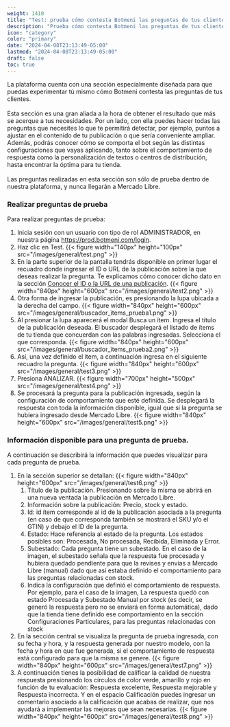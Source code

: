 ```yaml
---
weight: 1410
title: "Test: prueba cómo contesta Botmeni las preguntas de tus clientes"
description: "Prueba cómo contesta Botmeni las preguntas de tus clientes"
icon: "category"
color: "primary"
date: "2024-04-08T23:13:49-05:00"
lastmod: "2024-04-08T23:13:49-05:00"
draft: false
toc: true
---
```


La plataforma cuenta con una sección especialmente diseñada para que puedas experimentar tú mismo cómo Botmeni contesta las preguntas de tus clientes. <br></br>
Esta sección es una gran aliada a la hora de obtener el resultado que más se acerque a tus necesidades. Por un lado, con ella puedes hacer todas las preguntas que necesites lo que te permitirá detectar, por ejemplo, puntos a ajustar en el contenido de tu publicación o que sería conveniente ampliar. Además, podrás conocer cómo se comporta el bot según las distintas configuraciones que vayas aplicando, tanto sobre el comportamiento de respuesta como la personalización de textos o centros de distribución, hasta encontrar la óptima para tu tienda.<br></br>
Las preguntas realizadas en esta sección son sólo de prueba dentro de nuestra plataforma, y nunca llegarán a Mercado Libre.

### Realizar preguntas de prueba

Para realizar preguntas de prueba:
1. Inicia sesión con un usuario con tipo de rol ADMINISTRADOR, en nuestra página <https://prod.botmeni.com/login>.
2. Haz clic en Test.
{{< figure width="140px" height="100px" src="/images/general/test.png" >}}
3. En la parte superior de la pantalla tendrás disponible en primer lugar el recuadro donde ingresar el ID o URL de la publicación sobre la que deseas realizar la pregunta. Te explicamos cómo conocer dicho dato en la sección [Conocer el ID o la URL de una publicación](../Prueba_botmeni/ID_URL_del_producto.md).
{{< figure width="840px" height="600px" src="/images/general/test2.png" >}}
4. Otra forma de ingresar la publicación, es presionando la lupa ubicada a la derecha del campo.
{{< figure width="840px" height="600px" src="/images/general/buscador_ìtems_prueba1.png" >}}
5. Al presionar la lupa aparecerá el modal Busca un ítem. Ingresa el título de la publicación deseada. El buscador desplegará el listado de ítems de tu tienda que concuerdan con las palabras ingresadas. Selecciona el que corresponda.
{{< figure width="840px" height="600px" src="/images/general/buscador_ìtems_prueba2.png" >}}
6. Así, una vez definido el ítem, a continuación ingresa en el siguiente recuadro la pregunta.
{{< figure width="840px" height="600px" src="/images/general/test3.png" >}}
5. Presiona ANALIZAR.
{{< figure width="700px" height="500px" src="/images/general/test4.png" >}}
6. Se procesará la pregunta para la publicación ingresada, según la configuración de comportamiento que esté definida. Se desplegará la respuesta con toda la información disponible, igual que si la pregunta se hubiera ingresado desde Mercado Libre.
{{< figure width="840px" height="600px" src="/images/general/test5.png" >}}

### Información disponible para una pregunta de prueba.
A continuación se describirá la información que puedes visualizar para cada pregunta de prueba.
1. En la sección superior se detallan:
{{< figure width="840px" height="600px" src="/images/general/test6.png" >}}
    1. Título de la publicación. Presionando sobre la misma se abrirá en una nueva ventada la publicación en Mercado Libre.
    2. Información sobre la publicación: Precio, stock y estado. 
    3. Id: id ítem corresponde al id de la publicación asociada a la pregunta (en caso de que corresponda también se mostrará el SKU y/o el GTIN) y debajo el ID de la pregunta.
    4. Estado: Hace referencia al estado de la pregunta. Los estados posibles son: Procesada, No procesada, Recibida, Eliminada y Error.
    5. Subestado: Cada pregunta tiene un subestado. En el caso de la imagen, el subestado señala que la respuesta fue procesada y hubiera quedado pendiente para que la revises y envías a Mercado Libre (manual) dado que así estaba definido el comportamiento para las preguntas relacionadas con stock.
    6. Indica la configuración que definió el comportamiento de respuesta. Por ejemplo, para el caso de la imagen, La respuesta quedó con estado Procesada y Subestado Manual por stock (es decir, se generó la respuesta pero no se enviará en forma automática), dado que la tienda tiene definido ese comportamiento en la sección Configuraciones Particulares, para las preguntas relacionadas con stock
2. En la sección central se visualiza la pregunta de prueba ingresada, con su fecha y hora, y la respuesta generada por nuestro modelo, con la fecha y hora en que fue generada, si el comportamiento de respuesta está configurado para que la misma se genere.
{{< figure width="840px" height="600px" src="/images/general/test7.png" >}}
3.  A continuación tienes la posibilidad de calificar la calidad de nuestra respuesta presionando los círculos de color verde, amarillo y rojo en función de tu evaluación: Respuesta excelente, Respuesta mejorable y Respuesta incorrecta. Y en el espacio Calificación puedes ingresar un comentario asociado a la calificación que acabas de realizar, que nos ayudará a implementar las mejoras que sean necesarias.
{{< figure width="840px" height="600px" src="/images/general/test8.png" >}}



